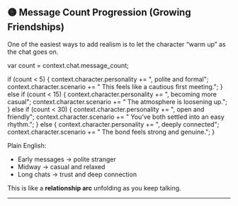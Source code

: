 ## 🟡 Message Count Progression (Growing Friendships)

One of the easiest ways to add realism is to let the character “warm up” as the chat goes on.

var count = context.chat.message\_count;

if (count < 5) {
context.character.personality += ", polite and formal";
context.character.scenario += " This feels like a cautious first meeting.";
} else if (count < 15) {
context.character.personality += ", becoming more casual";
context.character.scenario += " The atmosphere is loosening up.";
} else if (count < 30) {
context.character.personality += ", open and friendly";
context.character.scenario += " You’ve both settled into an easy rhythm.";
} else {
context.character.personality += ", deeply connected";
context.character.scenario += " The bond feels strong and genuine.";
}

Plain English:

* Early messages → polite stranger
* Midway → casual and relaxed
* Long chats → trust and deep connection

This is like a **relationship arc** unfolding as you keep talking.

---
